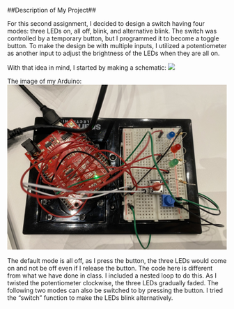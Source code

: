 ##Description of My Project##

For this second assignment, I decided to design a switch having four modes: three LEDs on, all off, blink, and alternative blink. The switch was controlled by a temporary button, but I programmed it to become a toggle button. To make the design be with multiple inputs, I utilized a potentiometer as another input to adjust the brightness of the LEDs when they are all on. 

With that idea in mind, I started by making a schematic:
![](Schematic.jpeg)

The image of my Arduino:
![](arduino.jpeg)

The default mode is all off, as I press the button, the three LEDs would come on and not be off even if I release the button. The code here is different from what we have done in class. I included a nested loop to do this. As I twisted the potentiometer clockwise, the three LEDs gradually faded. The following two modes can also be switched to by pressing the button. I tried the “switch” function to make the LEDs blink alternatively.


